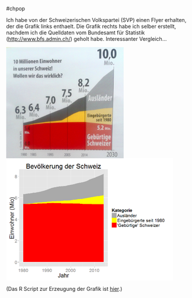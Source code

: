 #chpop

Ich habe von der Schweizerischen Volkspartei (SVP) einen Flyer erhalten, der die Grafik links enthaelt. Die Grafik rechts habe ich selber erstellt, nachdem ich die Quelldaten vom Bundesamt für Statistik (http://www.bfs.admin.ch/) geholt habe. Interessanter Vergleich...

<img src="images/svp_crop.png" height="300" align="top"> <img src="images/de3.png" height="330" align="top">

(Das R Script zur Erzeugung der Grafik ist [hier](popstat.r).)
